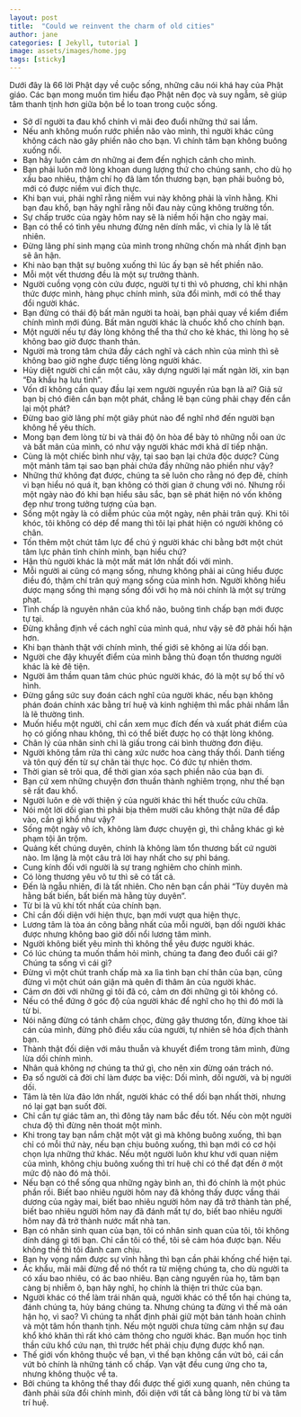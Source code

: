 ```yaml
---
layout: post
title:  "Could we reinvent the charm of old cities"
author: jane
categories: [ Jekyll, tutorial ]
image: assets/images/home.jpg
tags: [sticky]
---
```


Dưới đây là 66 lời Phật dạy về cuộc sống, những câu nói khá hay của Phật giáo. Các bạn mong muốn tìm hiểu đạo Phật nên đọc và suy ngẫm, sẽ giúp tâm thanh tịnh hơn giữa bộn bề lo toan trong cuộc sống.

+ Sở dĩ người ta đau khổ chính vì mãi đeo đuổi những thứ sai lầm.
+ Nếu anh không muốn rước phiền não vào mình, thì người khác cũng không cách nào gây phiền não cho bạn. Vì chính tâm bạn không buông xuống nổi.
+ Bạn hãy luôn cảm ơn những ai đem đến nghịch cảnh cho mình.
+ Bạn phải luôn mở lòng khoan dung lượng thứ cho chúng sanh, cho dù họ xấu bao nhiêu, thậm chí họ đã làm tổn thương bạn, bạn phải buông  bỏ, mới có được niềm vui đích thực.
+ Khi bạn vui, phải nghĩ rằng niềm vui này không phải là vĩnh hằng. Khi bạn đau khổ, bạn hãy nghĩ rằng nỗi đau này cũng không trường tồn.
+ Sự chấp trước của ngày hôm nay sẽ là niềm hối hận cho ngày mai.
+ Bạn có thể có tình yêu nhưng đừng nên dính mắc, vì chia ly là lẽ tất nhiên.
+ Đừng lãng phí sinh mạng của mình trong những chốn mà nhất định bạn sẽ ân hận.
+ Khi nào bạn thật sự buông xuống thì lúc ấy bạn sẽ hết phiền não.
+ Mỗi một vết thương đều là một sự trưởng thành.
+ Người cuồng vọng còn cứu được, người tự ti thì vô phương, chỉ khi nhận thức được mình, hàng phục chính mình, sửa đổi mình, mới có thể thay đổi người khác.
+ Bạn đừng có thái độ bất mãn người ta hoài, bạn phải quay về kiểm điểm chính mình mới đúng. Bất mãn người khác là chuốc khổ cho chính bạn.
+ Một người nếu tự đáy lòng không thể tha thứ cho kẻ khác, thì lòng họ sẽ không bao giờ được thanh thản.
+ Người mà trong tâm chứa đầy cách nghĩ và cách nhìn của mình thì sẽ không bao giờ nghe được tiếng lòng người khác.
+ Hủy diệt người chỉ cần một câu, xây dựng người lại mất ngàn lời, xin bạn “Đa khẩu hạ lưu tình”.
+ Vốn dĩ không cần quay đầu lại xem người nguyền rủa bạn là ai? Giả sử bạn bị chó điên cắn bạn một phát, chẳng lẽ bạn cũng phải chạy đến cắn lại một phát?
+ Đừng bao giờ lãng phí một giây phút nào để nghĩ nhớ đến người bạn không hề yêu thích.
+ Mong bạn đem lòng từ bi và thái độ ôn hòa để bày tỏ những nỗi oan ức và bất mãn của mình, có như vậy người khác mới khả dĩ tiếp nhận.
+ Cùng là một chiếc bình như vậy, tại sao bạn lại chứa độc dược? Cùng một mảnh tâm tại sao bạn phải chứa đầy những não phiền như vậy?
+ Những thứ không đạt được, chúng ta sẽ luôn cho rằng nó đẹp đẽ, chính vì bạn hiểu nó quá ít, bạn không có thời gian ở chung với nó. Nhưng rồi một ngày nào đó khi bạn hiểu sâu sắc, bạn sẽ phát hiện nó vốn không đẹp như trong tưởng tượng của bạn.
+ Sống một ngày là có diễm phúc của một ngày, nên phải trân quý. Khi tôi khóc, tôi không có dép để mang thì tôi lại phát hiện có người không có chân.
+ Tốn thêm một chút tâm lực để chú ý người khác chi bằng bớt một chút tâm lực phản tỉnh chính mình, bạn hiểu chứ?
+ Hận thù người khác là một mất mát lớn nhất đối với mình.
+ Mỗi người ai cũng có mạng sống, nhưng không phải ai cũng hiểu được điều đó, thậm chí trân quý mạng sống của mình hơn. Người không hiểu được mạng sống thì mạng sống đối với họ mà nói chính là một sự trừng phạt.
+ Tình chấp là nguyên nhân của khổ não, buông tình chấp bạn mới được tự tại.
+ Đừng khẳng định về cách nghĩ của mình quá, như vậy sẽ đỡ phải hối hận hơn.
+ Khi bạn thành thật với chính mình, thế giới sẽ không ai lừa dối bạn.
+ Người che đậy khuyết điểm của mình bằng thủ đoạn tổn thương người khác là kẻ đê tiện.
+ Người âm thầm quan tâm chúc phúc người khác, đó là một sự bố thí vô hình.
+ Đừng gắng sức suy đoán cách nghĩ của người khác, nếu bạn không phán đoán chính xác bằng trí huệ và kinh nghiệm thì mắc phải nhầm lẫn là lẽ thường tình.
+ Muốn hiểu một người, chỉ cần xem mục đích đến và xuất phát điểm của họ có giống nhau không, thì có thể biết được họ có thật lòng không.
+ Chân lý của nhân sinh chỉ là giấu trong cái bình thường đơn điệu.
+ Người không tắm rửa thì càng xức nước hoa càng thấy thối. Danh tiếng và tôn quý đến từ sự chân tài thực học. Có đức tự nhiên thơm.
+ Thời gian sẽ trôi qua, để thời gian xóa sạch phiền não của bạn đi.
+ Bạn cứ xem những chuyện đơn thuần thành nghiêm trọng, như thế bạn sẽ rất đau khổ.
+ Người luôn e dè với thiện ý của người khác thì hết thuốc cứu chữa.
+ Nói một lời dối gian thì phải bịa thêm mười câu không thật nữa để đắp vào, cần gì khổ như vậy?
+ Sống một ngày vô ích, không làm được chuyện gì, thì chẳng khác gì kẻ phạm tội ăn trộm.
+ Quảng kết chúng duyên, chính là không làm tổn thương bất cứ người nào.
Im lặng là một câu trả lời hay nhất cho sự phỉ báng.
+ Cung kính đối với người là sự trang nghiêm cho chính mình.
+ Có lòng thương yêu vô tư thì sẽ có tất cả.
+ Đến là ngẫu nhiên, đi là tất nhiên. Cho nên bạn cần phải “Tùy duyên mà hằng bất biến, bất biến mà hằng tùy duyên”.
+ Từ bi là vũ khí tốt nhất của chính bạn.
+ Chỉ cần đối diện với hiện thực, bạn mới vượt qua hiện thực.
+ Lương tâm là tòa án công bằng nhất của mỗi người, bạn dối người khác được nhưng không bao giờ dối nổi lương tâm mình.
+ Người không biết yêu mình thì không thể yêu được người khác.
+ Có lúc chúng ta muốn thầm hỏi mình, chúng ta đang đeo đuổi cái gì? Chúng ta sống vì cái gì?
+ Đừng vì một chút tranh chấp mà xa lìa tình bạn chí thân của bạn, cũng đừng vì một chút oán giận mà quên đi thâm ân của người khác.
+ Cảm ơn đời với những gì tôi đã có, cảm ơn đời những gì tôi không có.
+ Nếu có thể đứng ở góc độ của người khác để nghĩ cho họ thì đó mới là từ bi.
+ Nói năng đừng có tánh châm chọc, đừng gây thương tổn, đừng khoe tài cán của mình, đừng phô điều xấu của người, tự nhiên sẽ hóa địch thành bạn.
+ Thành thật đối diện với mâu thuẫn và khuyết điểm trong tâm mình, đừng lừa dối chính mình.
+ Nhân quả không nợ chúng ta thứ gì, cho nên xin đừng oán trách nó.
+ Đa số người cả đời chỉ làm được ba việc: Dối mình, dối người, và bị người dối.
+ Tâm là tên lừa đảo lớn nhất, người khác có thể dối bạn nhất thời, nhưng nó lại gạt bạn suốt đời.
+ Chỉ cần tự giác tâm an, thì đông tây nam bắc đều tốt. Nếu còn một người chưa độ thì đừng nên thoát một mình.
+ Khi trong tay bạn nắm chặt một vật gì mà không buông xuống, thì bạn chỉ có mỗi thứ này, nếu bạn chịu buông xuống, thì bạn mới có cơ hội chọn lựa những thứ khác. Nếu một người luôn khư khư với quan niệm của mình, không chịu buông xuống thì trí huệ chỉ có thể đạt đến ở một mức độ nào đó mà thôi.
+ Nếu bạn có thể sống qua những ngày bình an, thì đó chính là một phúc phần rồi. Biết bao nhiêu người hôm nay đã không thấy được vầng thái dương của ngày mai, biết bao nhiêu người hôm nay đã trở thành tàn phế, biết bao nhiêu người hôm nay đã đánh mất tự do, biết bao nhiêu người hôm nay đã trở thành nước mất nhà tan.
+ Bạn có nhân sinh quan của bạn, tôi có nhân sinh quan của tôi, tôi không dính dáng gì tới bạn. Chỉ cần tôi có thể, tôi sẽ cảm hóa được bạn. Nếu không thể thì tôi đành cam chịu.
+ Bạn hy vọng nắm được sự vĩnh hằng thì bạn cần phải khống chế hiện tại.
+ Ác khẩu, mãi mãi đừng để nó thốt ra từ miệng chúng ta, cho dù người ta có xấu bao nhiêu, có ác bao nhiêu. Bạn càng nguyền rủa họ, tâm bạn càng bị nhiễm ô, bạn hãy nghĩ, họ chính là thiện tri thức của bạn.
+ Người khác có thể làm trái nhân quả, người khác có thể tổn hại chúng ta, đánh chúng ta, hủy báng chúng ta. Nhưng chúng ta đừng vì thế mà oán hận họ, vì sao? Vì chúng ta nhất định phải giữ một bản tánh hoàn chỉnh và một tâm hồn thanh tịnh.
Nếu một người chưa từng cảm nhận sự đau khổ khó khăn thì rất khó cảm thông cho người khác. Bạn muốn học tinh thần cứu khổ cứu nạn, thì trước hết phải chịu đựng được khổ nạn.
+ Thế giới vốn không thuộc về bạn, vì thế bạn không cần vứt bỏ, cái cần vứt bỏ chính là những tánh cố chấp. Vạn vật đều cung ứng cho ta, nhưng không thuộc về ta.
+ Bởi chúng ta không thể thay đổi được thế giới xung quanh, nên chúng ta đành phải sửa đổi chính mình, đối diện với tất cả bằng lòng từ bi và tâm trí huệ.
